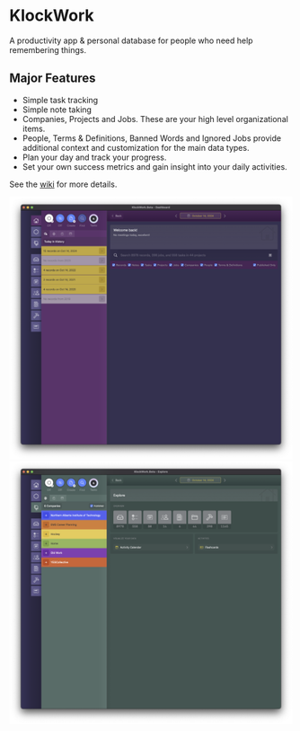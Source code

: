 #  KlockWork

A productivity app & personal database for people who need help remembering things.

## Major Features

* Simple task tracking
* Simple note taking
* Companies, Projects and Jobs. These are your high level organizational items.
* People, Terms & Definitions, Banned Words and Ignored Jobs provide additional context and customization for the main data types.
* Plan your day and track your progress.
* Set your own success metrics and gain insight into your daily activities.

See the [wiki](https://github.com/aapis/KlockWork/wiki) for more details.

![Dashboard view](Screenshots/dashboard-1.12.png)
![Explore view](Screenshots/explore-1.12.png)
